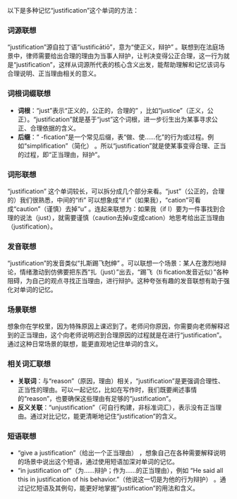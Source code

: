 以下是多种记忆“justification”这个单词的方法：

### 词源联想
“justification”源自拉丁语“iustificātiō”，意为“使正义，辩护” 。联想到在法庭场景中，律师需要给出合理的理由为当事人辩护，让判决变得公正合理，这一行为就是“justification”，这样从词源所代表的核心含义出发，能帮助理解和记忆该词与合理说明、正当理由相关的意义。

### 词根词缀联想
 - **词根**：“just”表示“正义的，公正的，合理的” ，比如“justice”（正义，公正）。“justification”就是基于“just”这个词根，进一步衍生出为某事寻求公正、合理依据的含义。
 - **后缀**：“ -fication”是一个常见后缀，表“做、使……化”的行为或过程。例如“simplification”（简化） 。所以“justification”就是使某事变得合理、正当的过程，即“正当理由，辩护”。

### 词形联想
“justification” 这个单词较长，可以拆分成几个部分来看。“just”（公正的，合理的）我们很熟悉，中间的“ifi” 可以想象成“if I”（如果我），“cation”可看成“caution”（谨慎）去掉“u” 。连起来联想为：如果我（if I）要为一件事找到合理的说法（just），就需要谨慎（caution去掉u变成cation）地思考给出正当理由（justification）。

### 发音联想
“justification”的发音类似“扎斯踢飞尅绅” 。可以联想一个场景：某人在激烈地辩论，情绪激动到仿佛要把东西“扎（just）”出去，“踢飞（ti fication发音近似）”各种阻碍，为自己的观点寻找正当理由，进行辩护。这种夸张有趣的发音联想有助于强化对单词的记忆。

### 场景联想
想象你在学校里，因为特殊原因上课迟到了。老师问你原因，你需要向老师解释迟到的正当理由，这个向老师说明迟到合理原因的过程就是在进行“justification”。通过这种日常场景的联想，能更直观地记住单词的含义。

### 相关词汇联想
 - **关联词**：与“reason”（原因，理由）相关，“justification”是更强调合理性、正当性的理由。可以一起记忆，比如在写作时，我们既要阐述事情的“reason”，也要确保这些理由有足够的“justification”。
 - **反义关联**：“unjustification”（可自行构建，非标准词汇），表示没有正当理由。通过对比记忆，能更清晰地记住“justification”的含义。

### 短语联想
 - “give a justification”（给出一个正当理由） ，想象自己在各种需要解释说明的场景中说出这个短语，通过使用短语加深对单词的记忆。
 - “in justification of”（为……辩护；作为……的正当理由），例如 “He said all this in justification of his behavior.”（他说这一切是为他的行为辩护） 。通过记忆短语及其例句，能更好地掌握“justification”的用法和含义。 